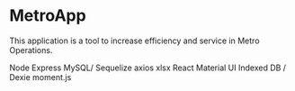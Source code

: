 # MetroApp

This application is a tool to increase efficiency and service in Metro Operations.

Node
Express
MySQL/ Sequelize
axios
xlsx
React
Material UI
Indexed DB / Dexie
moment.js